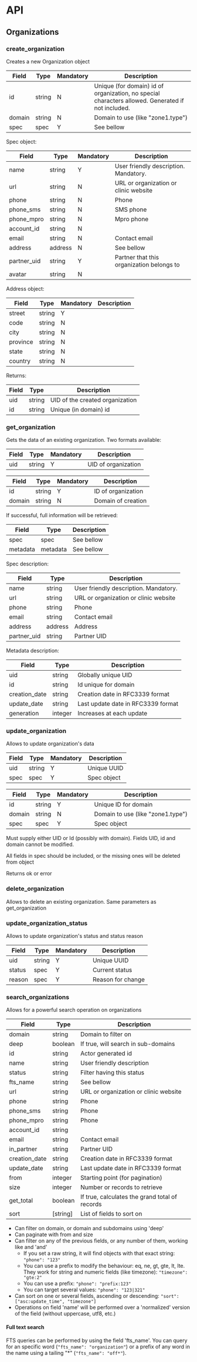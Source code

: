 # API


## Organizations


### create_organization
Creates a new Organization object

|Field|Type|Mandatory|Description
|---|---|---|---
|id|string|N|Unique (for domain) id of organization, no special characters allowed. Generated if not included.
|domain|string|N|Domain to use (like "zone1.type")
|spec|spec|Y|See bellow

Spec object:

|Field|Type|Mandatory|Description
|---|---|---|---
|name|string|Y|User friendly description. Mandatory.
|url|string|N|URL or organization or clinic website
|phone|string|N|Phone
|phone_sms|string|N|SMS phone
|phone_mpro|string|N|Mpro phone
|account_id|string|N|
|email|string|N|Contact email
|address|address|N|See bellow
|partner_uid|string|Y|Partner that this organization belongs to
|avatar|string|N|


Address object:

|Field|Type|Mandatory|Description
|---|---|---|---
|street|string|Y|
|code|string|N|
|city|string|N|
|province|string|N|
|state|string|N|
|country|string|N|


Returns:


|Field|Type|Description
|---|---|---
|uid|string|UID of the created organization
|id|string|Unique (in domain) id


### get_organization
Gets the data of an existing organization. Two formats available:

|Field|Type|Mandatory|Description
|---|---|---|---
|uid|string|Y|UID of organization


|Field|Type|Mandatory|Description
|---|---|---|---
|id|string|Y|ID of organization
|domain|string|N|Domain of creation


If successful, full information will be retrieved:

|Field|Type|Description
|---|---|---
|spec|spec|See bellow
|metadata|metadata|See bellow


Spec description:

|Field|Type|Description
|---|---|---
|name|string|User friendly description. Mandatory.
|url|string|URL or organization or clinic website
|phone|string|Phone
|email|string|Contact email
|address|address|Address
|partner_uid|string|Partner UID

Metadata description:

|Field|Type|Description
|---|---|---
|uid|string|Globally unique UID
|id|string|Id unique for domain
|creation_date|string|Creation date in RFC3339 format
|update_date|string|Last update date in RFC3339 format
|generation|integer|Increases at each update



### update_organization
Allows to update organization's data

|Field|Type|Mandatory|Description
|---|---|---|---
|uid|string|Y|Unique UUID
|spec|spec|Y|Spec object

|Field|Type|Mandatory|Description
|---|---|---|---
|id|string|Y|Unique ID for domain
|domain|string|N|Domain to use (like "zone1.type")
|spec|spec|Y|Spec object

Must supply either UID or Id (possibly with domain). Fields UID, id and domain cannot be modified.

All fields in spec should be included, or the missing ones will be deleted from object


Returns ok or error


### delete_organization

Allows to delete an existing organization. Same parameters as get_organization

### update_organization_status
Allows to update organization's status and status reason

|Field|Type|Mandatory|Description
|---|---|---|---
|uid|string|Y|Unique UUID
|status|spec|Y|Current status
|reason|spec|Y|Reason for change



### search_organizations
Allows for a powerful search operation on organizations


|Field|Type|Description
|---|---|---
|domain|string|Domain to filter on
|deep|boolean|If true, will search in sub-domains
|id|string|Actor generated id
|name|string|User friendly description
|status|string|Filter having this status
|fts_name|string|See bellow
|url|string|URL or organization or clinic website
|phone|string|Phone
|phone_sms|string|Phone
|phone_mpro|string|Phone
|account_id|string|
|email|string|Contact email
|in_partner|string|Partner UID
|creation_date|string|Creation date in RFC3339 format
|update_date|string|Last update date in RFC3339 format
|from|integer|Starting point (for pagination)
|size|integer|Number or records to retrieve
|get_total|boolean|If true, calculates the grand total of records
|sort|\[string\]|List of fields to sort on

* Can filter on domain, or domain and subdomains using 'deep'
* Can paginate with from and size
* Can filter on any of the previous fields, or any number of them, working like and 'and'
  * If you set a raw string, it will find objects with that exact string: `"phone": "123"`
  * You can use a prefix to modify the behaviour: eq, ne, gt, gte, lt, lte. They work for string and numeric fields (like timezone): `"timezone": "gte:2"` 
  * You can use a prefix: `"phone": "prefix:123"`
  * You can target several values: `"phone": "123|321"`
* Can sort on one or several fields, ascending or descending: `"sort": ["asc:update_time", "timezone"]` 
* Operations on field 'name' will be performed over a 'normalized' version of the field (without uppercase, utf8, etc.)

#### Full text search

FTS queries can be performed by using the field 'fts_name'. You can query for an specific word (`"fts_name": "organization"`) or a prefix of any word in the name using a tailing "*" (`"fts_name": "off*"`).


